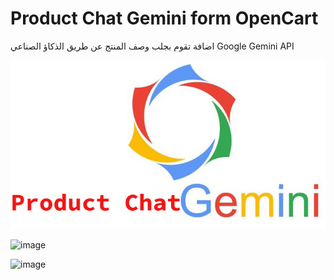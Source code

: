 # Product Chat Gemini form OpenCart

اضافة تقوم بجلب وصف المنتج عن طريق الذكاؤ الصناعي
Google Gemini API

<img src="3xxx/logo/logo.jpg">




![image](https://github.com/user-attachments/assets/08b6931d-9e14-49ef-8c3e-edcef555c11c)

![image](https://github.com/user-attachments/assets/a3f36438-7f23-43d7-9f43-e768adc8da69)






